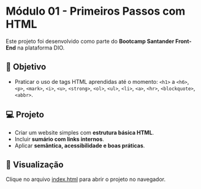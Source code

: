 # Módulo 01 - Primeiros Passos com HTML

Este projeto foi desenvolvido como parte do **Bootcamp Santander Front-End** na plataforma DIO.

## 🚀 Objetivo
- Praticar o uso de tags HTML aprendidas até o momento:
  `<h1>` a `<h6>`, `<p>`, `<mark>`, `<i>`, `<u>`, `<strong>`, `<ol>`, `<ul>`, `<li>`, `<a>`, `<hr>`, `<blockquote>`, `<abbr>`.

## 💻 Projeto
- Criar um website simples com **estrutura básica HTML**.
- Incluir **sumário com links internos**.
- Aplicar **semântica, acessibilidade e boas práticas**.

## 🔗 Visualização
Clique no arquivo [index.html](index.html) para abrir o projeto no navegador.

